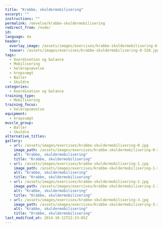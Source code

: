 ```yaml
---
title: "Krabbe, skuldermobilisering"
excerpt: ""
instructions: ""
permalink: /oevelse/krabbe-skuldermobilisering
redirect_from: /node/
id: 
language: da
header:
  overlay_image: /assets/images/exercises/krabbe-skuldermobilisering-0.jpg
  teaser: /assets/images/exercises/krabbe-skuldermobilisering-0-320.jpg
tags:
  - Koordination og balance
  - Mobilisering
  - helkropsøvelse
  - kropsvægt
  - Baller
  - Skuldre
categories:
  - Koordination og balance
training_type: 
  - Mobilisering
training_focus: 
  - helkropsøvelse
equipment:
  - kropsvægt
muscle_group:
  - Baller
  - Skuldre
alternative_titles:
gallery:
  - url: /assets/images/exercises/krabbe-skuldermobilisering-0.jpg
    image_path: /assets/images/exercises/krabbe-skuldermobilisering-0-320.jpg
    alt: "Krabbe, skuldermobilisering"
    title: "Krabbe, skuldermobilisering"
  - url: /assets/images/exercises/krabbe-skuldermobilisering-1.jpg
    image_path: /assets/images/exercises/krabbe-skuldermobilisering-1-320.jpg
    alt: "Krabbe, skuldermobilisering"
    title: "Krabbe, skuldermobilisering"
  - url: /assets/images/exercises/krabbe-skuldermobilisering-2.jpg
    image_path: /assets/images/exercises/krabbe-skuldermobilisering-2-320.jpg
    alt: "Krabbe, skuldermobilisering"
    title: "Krabbe, skuldermobilisering"
  - url: /assets/images/exercises/krabbe-skuldermobilisering-3.jpg
    image_path: /assets/images/exercises/krabbe-skuldermobilisering-3-320.jpg
    alt: "Krabbe, skuldermobilisering"
    title: "Krabbe, skuldermobilisering"
last_modified_at: 2014-10-12T22:23:05Z
---
```



